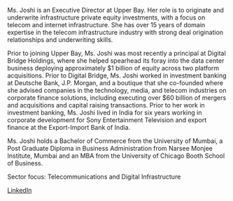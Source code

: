 Ms. Joshi is an Executive Director at Upper Bay. Her role is to originate and underwrite infrastructure private equity investments, with a focus on telecom and internet infrastructure. She has over 15 years of domain expertise in the telecom infrastructure industry with strong deal origination relationships and underwriting skills.

Prior to joining Upper Bay, Ms. Joshi was most recently a principal at Digital Bridge Holdings, where she helped spearhead its foray into the data center business deploying approximately $1 billion of equity across two platform acquisitions. Prior to Digital Bridge, Ms. Joshi worked in investment banking at Deutsche Bank, J.P. Morgan, and a boutique that she co-founded where she advised companies in the technology, media, and telecom industries on corporate finance solutions, including executing over $60 billion of mergers and acquisitions and capital raising transactions. Prior to her work in investment banking, Ms. Joshi lived in India for six years working in corporate development for Sony Entertainment Television and export finance at the Export-Import Bank of India.

Ms. Joshi holds a Bachelor of Commerce from the University of Mumbai, a Post Graduate Diploma in Business Administration from Narsee Monjee Institute, Mumbai and an MBA from the University of Chicago Booth School of Business.

Sector focus: Telecommunications and Digital Infrastructure


[LinkedIn](https://www.linkedin.com/in/kananjoshi/)
